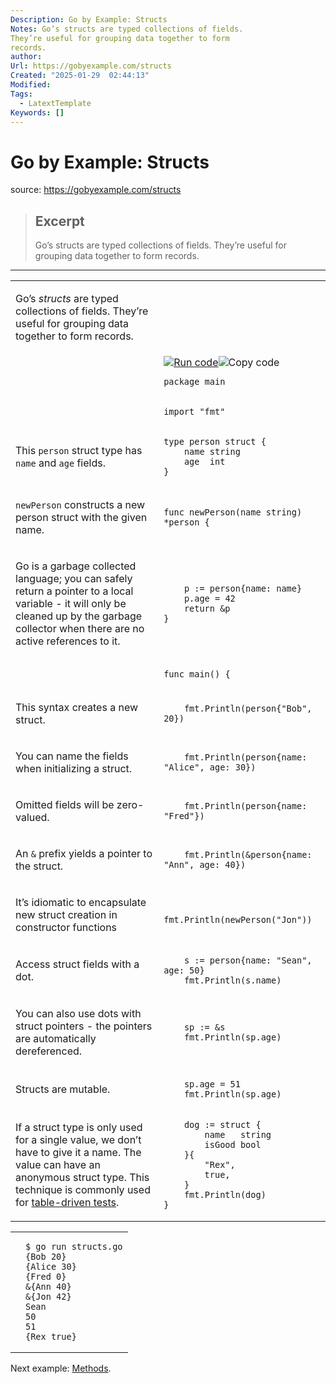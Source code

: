 ```yaml
---
Description: Go by Example: Structs
Notes: Go’s structs are typed collections of fields.
They’re useful for grouping data together to form
records.
author: 
Url: https://gobyexample.com/structs
Created: "2025-01-29  02:44:13"
Modified: 
Tags:
  - LatextTemplate
Keywords: []
---
```


# Go by Example: Structs

source: https://gobyexample.com/structs

> ## Excerpt
> Go’s structs are typed collections of fields.
They’re useful for grouping data together to form
records.

---
<table><tbody><tr><td><p>Go’s <em>structs</em> are typed collections of fields. They’re useful for grouping data together to form records.</p></td><td></td></tr><tr><td></td><td><a href="https://go.dev/play/p/56SPo-L2nMN"><img title="Run code" src="https://gobyexample.com/play.png"></a><img title="Copy code" src="https://gobyexample.com/clipboard.png"><pre><code><span><span><span>package</span> <span>main</span></span></span></code></pre></td></tr><tr><td></td><td><pre><code><span><span><span>import</span> <span>"fmt"</span></span></span></code></pre></td></tr><tr><td><p>This <code>person</code> struct type has <code>name</code> and <code>age</code> fields.</p></td><td><pre><code><span><span><span>type</span> <span>person</span> <span>struct</span> <span>{</span>
</span></span><span><span>    <span>name</span> <span>string</span>
</span></span><span><span>    <span>age</span>  <span>int</span>
</span></span><span><span><span>}</span></span></span></code></pre></td></tr><tr><td><p><code>newPerson</code> constructs a new person struct with the given name.</p></td><td><pre><code><span><span><span>func</span> <span>newPerson</span><span>(</span><span>name</span> <span>string</span><span>)</span> <span>*</span><span>person</span> <span>{</span></span></span></code></pre></td></tr><tr><td><p>Go is a garbage collected language; you can safely return a pointer to a local variable - it will only be cleaned up by the garbage collector when there are no active references to it.</p></td><td><pre><code><span><span>    <span>p</span> <span>:=</span> <span>person</span><span>{</span><span>name</span><span>:</span> <span>name</span><span>}</span>
</span></span><span><span>    <span>p</span><span>.</span><span>age</span> <span>=</span> <span>42</span>
</span></span><span><span>    <span>return</span> <span>&amp;</span><span>p</span>
</span></span><span><span><span>}</span></span></span></code></pre></td></tr><tr><td></td><td><pre><code><span><span><span>func</span> <span>main</span><span>()</span> <span>{</span></span></span></code></pre></td></tr><tr><td><p>This syntax creates a new struct.</p></td><td><pre><code><span><span>    <span>fmt</span><span>.</span><span>Println</span><span>(</span><span>person</span><span>{</span><span>"Bob"</span><span>,</span> <span>20</span><span>})</span></span></span></code></pre></td></tr><tr><td><p>You can name the fields when initializing a struct.</p></td><td><pre><code><span><span>    <span>fmt</span><span>.</span><span>Println</span><span>(</span><span>person</span><span>{</span><span>name</span><span>:</span> <span>"Alice"</span><span>,</span> <span>age</span><span>:</span> <span>30</span><span>})</span></span></span></code></pre></td></tr><tr><td><p>Omitted fields will be zero-valued.</p></td><td><pre><code><span><span>    <span>fmt</span><span>.</span><span>Println</span><span>(</span><span>person</span><span>{</span><span>name</span><span>:</span> <span>"Fred"</span><span>})</span></span></span></code></pre></td></tr><tr><td><p>An <code>&amp;</code> prefix yields a pointer to the struct.</p></td><td><pre><code><span><span>    <span>fmt</span><span>.</span><span>Println</span><span>(</span><span>&amp;</span><span>person</span><span>{</span><span>name</span><span>:</span> <span>"Ann"</span><span>,</span> <span>age</span><span>:</span> <span>40</span><span>})</span></span></span></code></pre></td></tr><tr><td><p>It’s idiomatic to encapsulate new struct creation in constructor functions</p></td><td><pre><code><span><span>    <span>fmt</span><span>.</span><span>Println</span><span>(</span><span>newPerson</span><span>(</span><span>"Jon"</span><span>))</span></span></span></code></pre></td></tr><tr><td><p>Access struct fields with a dot.</p></td><td><pre><code><span><span>    <span>s</span> <span>:=</span> <span>person</span><span>{</span><span>name</span><span>:</span> <span>"Sean"</span><span>,</span> <span>age</span><span>:</span> <span>50</span><span>}</span>
</span></span><span><span>    <span>fmt</span><span>.</span><span>Println</span><span>(</span><span>s</span><span>.</span><span>name</span><span>)</span></span></span></code></pre></td></tr><tr><td><p>You can also use dots with struct pointers - the pointers are automatically dereferenced.</p></td><td><pre><code><span><span>    <span>sp</span> <span>:=</span> <span>&amp;</span><span>s</span>
</span></span><span><span>    <span>fmt</span><span>.</span><span>Println</span><span>(</span><span>sp</span><span>.</span><span>age</span><span>)</span></span></span></code></pre></td></tr><tr><td><p>Structs are mutable.</p></td><td><pre><code><span><span>    <span>sp</span><span>.</span><span>age</span> <span>=</span> <span>51</span>
</span></span><span><span>    <span>fmt</span><span>.</span><span>Println</span><span>(</span><span>sp</span><span>.</span><span>age</span><span>)</span></span></span></code></pre></td></tr><tr><td><p>If a struct type is only used for a single value, we don’t have to give it a name. The value can have an anonymous struct type. This technique is commonly used for <a href="https://gobyexample.com/testing-and-benchmarking">table-driven tests</a>.</p></td><td><pre><code><span><span>    <span>dog</span> <span>:=</span> <span>struct</span> <span>{</span>
</span></span><span><span>        <span>name</span>   <span>string</span>
</span></span><span><span>        <span>isGood</span> <span>bool</span>
</span></span><span><span>    <span>}{</span>
</span></span><span><span>        <span>"Rex"</span><span>,</span>
</span></span><span><span>        <span>true</span><span>,</span>
</span></span><span><span>    <span>}</span>
</span></span><span><span>    <span>fmt</span><span>.</span><span>Println</span><span>(</span><span>dog</span><span>)</span>
</span></span><span><span><span>}</span></span></span></code></pre></td></tr></tbody></table>

<table><tbody><tr><td></td><td><pre><code><span><span><span>$</span> go run structs.go
</span></span><span><span><span>{Bob 20}
</span></span></span><span><span><span>{Alice 30}
</span></span></span><span><span><span>{Fred 0}
</span></span></span><span><span><span>&amp;{Ann 40}
</span></span></span><span><span><span>&amp;{Jon 42}
</span></span></span><span><span><span>Sean
</span></span></span><span><span><span>50
</span></span></span><span><span><span>51
</span></span></span><span><span><span>{Rex true}</span></span></span></code></pre></td></tr></tbody></table>

Next example: [Methods](https://gobyexample.com/methods).
